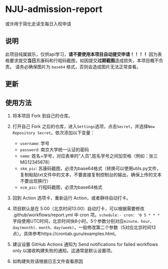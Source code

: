 # NJU-admission-report
或许用于简化走读生每日入校申请
## 说明
此项目纯属娱乐，仅供api学习，**请不要使用本项目自动提交申请！！！！**
因为表格要求提交**当日**苏康码和行程码截图，如因提交**过期截图**造成损失，本项目概不负责。
请务必确保图片为 `base64` 格式，否则会造成图片无法正常查看。
## 更新

##  使用方法
1. 将本项目 Fork 到自己的仓库。
2. 打开自己 Fork 之后的仓库，进入`Settings`选项，点击`Secret`，并选择`New Repository Secret`。依次添加以下变量：

    - `username`: 学号
    - `password`: 南京大学统一认证的密码
    - `name`: 姓名+学号，对应表单的“人员”,姓名学号之间加空格（例如：张三 MG12345678）
    - `skm_pic`: 苏康码截图，必须为base64格式（转换可以使用utils.py文件，复制粘贴txt文件中的文本，不要直接复制控制台的输出，确保上传的文本不要出现换行）
    - `xcm_pic`: 行程码截图，必须为base64格式
3. 回到 Action 选项卡，重新运行 Action，或者静待自动打卡。
4. 项目默认是在 5:00（北京时间13:00）自动打卡，可以根据需要修改 .github/workflows/report.yml 中 cron 项。`schedule:- cron: '0 5 * * *`字段使用UTC时间，北京时间快8小时。5个参数分别对应`minute、hour、day(month)、month、day(week)`，一般修改第二个参数（5对应北京时间13点）。具体参考https://crontab.guru/examples.html。
5. 建议设置 GitHub Actions 通知为 Send notifications for failed workflows only 以接收构建失败的通知。这通常是默认设置项。
6. 如构建失败请根据日志文件查看原因
